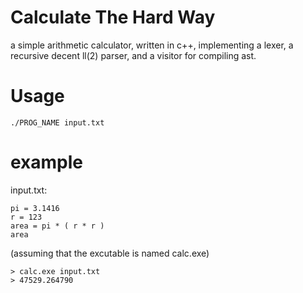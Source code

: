 # Calculate The Hard Way

a simple arithmetic calculator, written in c++, implementing a lexer, a recursive decent ll(2) parser, and a visitor for compiling ast.

# Usage

```
./PROG_NAME input.txt
```

# example

input.txt:

```
pi = 3.1416
r = 123
area = pi * ( r * r )
area
```

(assuming that the excutable is named calc.exe)

```
> calc.exe input.txt
> 47529.264790
```
